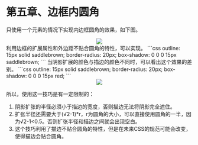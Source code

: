 # 第五章、边框内圆角

只使用一个元素的情况下实现内边框圆角的效果，如下图。
<div align=center><img src="/note/images/css-secret/5/1.png"></div>  
利用边框的扩展属性和外边距不贴合圆角的特性，可以实现。
```css
outline: 15px solid saddlebrown;
border-radius: 20px;
box-shadow: 0 0 0 15px saddlebrown;
```
当阴影扩展的颜色与描边的颜色不同时，可以看出这个效果的差别。
```css
outline: 15px solid saddlebrown;
border-radius: 20px;
box-shadow: 0 0 0 15px red;
```
<div align=center><img src="/note/images/css-secret/5/2.png"></div>  

所以，使用这一技巧是有一定限制的：

1. 阴影扩张的半径必须小于描边的宽度，否则描边无法将阴影完全遮住。
2. 扩张半径还需要大于(√2-1)*r，r为圆角的大小，可以直接使用圆角的一半，因为√2-1<0.5。否则扩张半径和描边之间就会出现空白。
3. 这个技巧利用了描边不贴合圆角的特性，但是在未来CSS的规范可能会改变，使得描边会贴合圆角。
